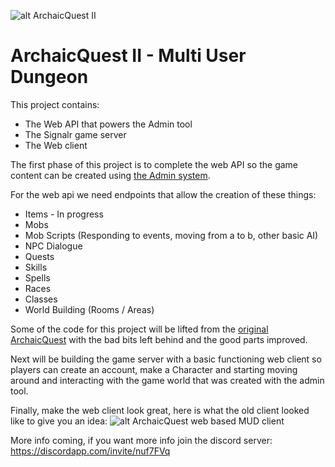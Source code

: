 ![alt ArchaicQuest II](https://i.imgur.com/LJo8K4h.png)

# ArchaicQuest II - Multi User Dungeon

This project contains:
* The Web API that powers the Admin tool
* The Signalr game server
* The Web client

The first phase of this project is to complete the web API so the game content can be created using [the Admin system](https://github.com/ArchaicQuest/ArchaicQuest-II-Web-Admin).

For the web api we need endpoints that allow the creation of these things:
* Items - In progress
* Mobs
* Mob Scripts (Responding to events, moving from a to b, other basic AI)
* NPC Dialogue
* Quests
* Skills
* Spells
* Races
* Classes
* World Building (Rooms / Areas)

Some of the code for this project will be lifted from the [original ArchaicQuest](https://github.com/LiamKenneth/ArchaicQuest/tree/master/MIMWebClient) with the bad bits left behind and the good parts improved.

Next will be building the game server with a basic functioning web client so players can create an account, make a Character and starting moving around and interacting with the game world that was created with the admin tool.

Finally, make the web client look great, here is what the old client looked like to give you an idea:
![alt ArchaicQuest web based MUD client](https://i.imgur.com/j3Tr2EH.png)

More info coming, if you want more info join the discord server: https://discordapp.com/invite/nuf7FVq